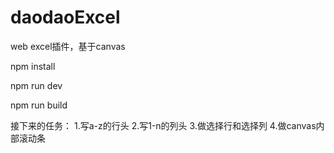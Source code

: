 # daodaoExcel
web excel插件，基于canvas

npm install

npm run dev

npm run build

接下来的任务：
1.写a-z的行头
2.写1-n的列头
3.做选择行和选择列
4.做canvas内部滚动条
